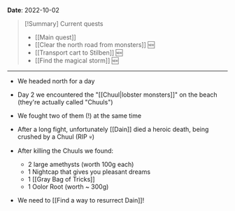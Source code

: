 **Date**: 2022-10-02

> [!Summary] Current quests
> - [[Main quest]]
> - [[Clear the north road from monsters]] 🆕
> - [[Transport cart to Stilben]] 🆕
> - [[Find the magical storm]] 🆕

---
- We headed north for a day
- Day 2 we encountered the "[[Chuul|lobster monsters]]" on the beach (they're actually called "Chuuls")
- We fought two of them (!) at the same time
- After a long fight, unfortunately [[Dain]] died a heroic death, being crushed by a Chuul (RIP 💀)
- After killing the Chuuls we found:
	- 2 large amethysts (worth 100g each)
	- 1 Nightcap that gives you pleasant dreams
	- 1 [[Gray Bag of Tricks]]
	- 1 Oolor Root (worth ~ 300g)

- We need to [[Find a way to resurrect Dain]]!
